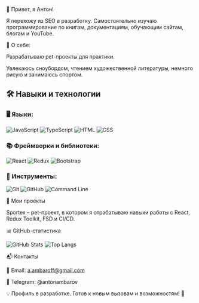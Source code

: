👋 Привет, я Антон!

Я перехожу из SEO в разработку. Самостоятельно изучаю программирование по книгам, документациям, обучающим сайтам, блогам и YouTube.

🎯 О себе:

Разрабатываю pet-проекты для практики.

Увлекаюсь сноубордом, чтением художественной литературы, немного рисую и занимаюсь спортом.

## 🛠️ Навыки и технологии

### 🖥️ Языки:
![JavaScript](https://img.shields.io/badge/-JavaScript-F7DF1E?style=flat-square&logo=JavaScript&logoColor=black)
![TypeScript](https://img.shields.io/badge/-TypeScript-007ACC?style=flat-square&logo=TypeScript&logoColor=white)
![HTML](https://img.shields.io/badge/-HTML5-E34F26?style=flat-square&logo=HTML5&logoColor=white)
![CSS](https://img.shields.io/badge/-CSS3-1572B6?style=flat-square&logo=CSS3&logoColor=white)

### 📚 Фреймворки и библиотеки:
![React](https://img.shields.io/badge/-React-61DAFB?style=flat-square&logo=React&logoColor=black)
![Redux](https://img.shields.io/badge/-Redux-764ABC?style=flat-square&logo=Redux&logoColor=white)
![Bootstrap](https://img.shields.io/badge/-Bootstrap-7952B3?style=flat-square&logo=Bootstrap&logoColor=white)

### 🔧 Инструменты:
![Git](https://img.shields.io/badge/-Git-F05032?style=flat-square&logo=Git&logoColor=white)
![GitHub](https://img.shields.io/badge/-GitHub-181717?style=flat-square&logo=GitHub&logoColor=white)
![Command Line](https://img.shields.io/badge/-Terminal-black?style=flat-square&logo=Windows%20Terminal&logoColor=white)

📌 Мои проекты

Sportex – pet-проект, в котором я отрабатываю навыки работы с React, Redux Toolkit, FSD и CI/CD.

📊 GitHub-статистика

![GitHub Stats](https://github-readme-stats.vercel.app/api?username=AntonAmbarov&show_icons=true&theme=dark)
![Top Langs](https://github-readme-stats.vercel.app/api/top-langs/?username=AntonAmbarov&layout=compact&theme=dark)

📬 Контакты

📧 Email: a.ambaroff@gmail.com

💬 Telegram: @antonambarov

💡 Профиль в разработке. Готов к новым вызовам и возможностям! 🚀
